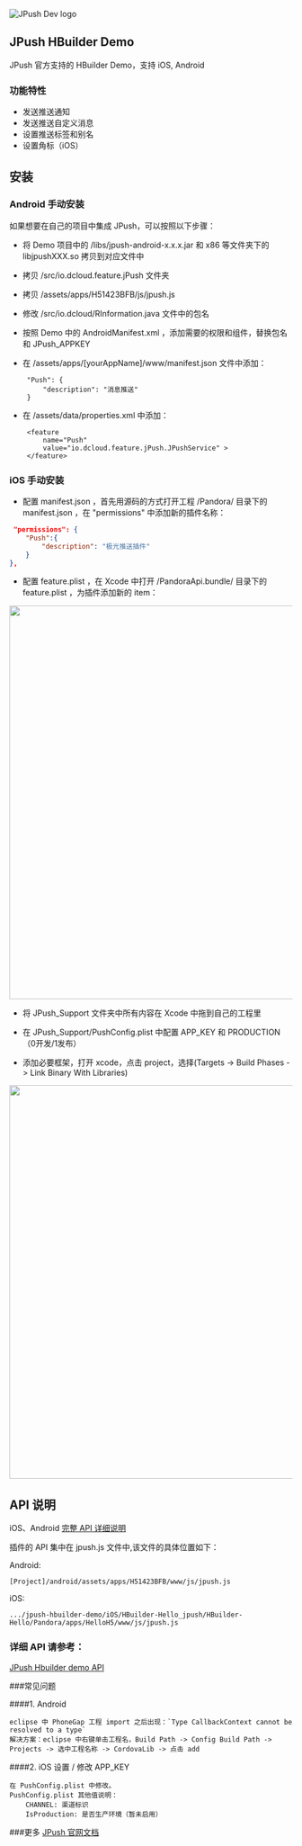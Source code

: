 ![JPush Dev logo](http://community.jpush.cn/uploads/default/original/1X/a1dbd54304178079e65cdc36810fdf528fdebe24.png)

## JPush HBuilder Demo ##

JPush 官方支持的 HBuilder Demo，支持 iOS, Android


### 功能特性
+ 发送推送通知
+ 发送推送自定义消息
+ 设置推送标签和别名
+ 设置角标（iOS）


## 安装 ##

### Android 手动安装
如果想要在自己的项目中集成 JPush，可以按照以下步骤：
 - 将 Demo 项目中的 /libs/jpush-android-x.x.x.jar 和 x86 等文件夹下的 libjpushXXX.so 拷贝到对应文件中
 - 拷贝 /src/io.dcloud.feature.jPush 文件夹
 - 拷贝 /assets/apps/H51423BFB/js/jpush.js
 - 修改 /src/io.dcloud/RInformation.java 文件中的包名
 - 按照 Demo 中的 AndroidManifest.xml ，添加需要的权限和组件，替换包名和 JPush_APPKEY
 - 在 /assets/apps/[yourAppName]/www/manifest.json 文件中添加：

        "Push": {
            "description": "消息推送"
        }
 - 在 /assets/data/properties.xml 中添加：

        <feature
            name="Push"
            value="io.dcloud.feature.jPush.JPushService" >
        </feature>


### iOS 手动安装
- 配置 manifest.json ，首先用源码的方式打开工程 /Pandora/ 目录下的 manifest.json ，在 "permissions" 中添加新的插件名称：
	
```json
 "permissions": {
	"Push":{
		"description": "极光推送插件"
	}
},
```

 
- 配置 feature.plist ，在 Xcode 中打开 /PandoraApi.bundle/ 目录下的 feature.plist ，为插件添加新的 item：

<!--![01](https://raw.githubusercontent.com/Yasashi/Yasashi.github.io/master/images/resource/blog01/01.png)-->
<img src="https://raw.githubusercontent.com/Yasashi/Yasashi.github.io/master/images/resource/blog01/01.png" width="700px"></img>

- 将 JPush_Support 文件夹中所有内容在 Xcode 中拖到自己的工程里

- 在 JPush_Support/PushConfig.plist 中配置 APP_KEY 和 PRODUCTION （0开发/1发布）

- 添加必要框架，打开 xcode，点击 project，选择(Targets -> Build Phases -> Link Binary With Libraries)

<!--![01](https://raw.githubusercontent.com/jpush/jpush-hbuilder-demo/dev/iOS/HBuilder-Hello_jpush/HBuilder-Hello/img/01.png)-->
<img src="https://raw.githubusercontent.com/jpush/jpush-hbuilder-demo/dev/iOS/HBuilder-Hello_jpush/HBuilder-Hello/img/01.png" width="700px"></img>

## API 说明

iOS、Android [完整 API 详细说明](API/API.md)

插件的 API 集中在 jpush.js 文件中,该文件的具体位置如下：

Android:

	[Project]/android/assets/apps/H51423BFB/www/js/jpush.js

iOS:

	.../jpush-hbuilder-demo/iOS/HBuilder-Hello_jpush/HBuilder-Hello/Pandora/apps/HelloH5/www/js/jpush.js


### 详细 API 请参考：

[JPush Hbuilder demo API](https://github.com/jpush/jpush-hbuilder-demo/blob/dev/API/API.md)


###常见问题

####1. Android

	eclipse 中 PhoneGap 工程 import 之后出现：`Type CallbackContext cannot be resolved to a type`
	解决方案：eclipse 中右键单击工程名，Build Path -> Config Build Path -> Projects -> 选中工程名称 -> CordovaLib -> 点击 add

####2. iOS 设置 / 修改 APP_KEY

    在 PushConfig.plist 中修改。
	PushConfig.plist 其他值说明：
    	CHANNEL: 渠道标识
    	IsProduction: 是否生产环境（暂未启用）


###更多
 [JPush 官网文档](http://docs.jpush.io/)
